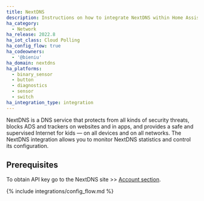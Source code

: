```yaml
---
title: NextDNS
description: Instructions on how to integrate NextDNS within Home Assistant.
ha_category:
  - Network
ha_release: 2022.8
ha_iot_class: Cloud Polling
ha_config_flow: true
ha_codeowners:
  - '@bieniu'
ha_domain: nextdns
ha_platforms:
  - binary_sensor
  - button
  - diagnostics
  - sensor
  - switch
ha_integration_type: integration
---
```


NextDNS is a DNS service that protects from all kinds of security threats, blocks ADS and trackers on websites and in apps, and provides a safe and supervised Internet for kids — on all devices and on all networks. The NextDNS integration allows you to monitor NextDNS statistics and control its configuration.

## Prerequisites

To obtain API key go to the NextDNS site >> [Account section](https://my.nextdns.io/account).

{% include integrations/config_flow.md %}
